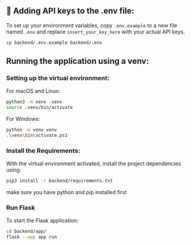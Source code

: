 ## 🔑 Adding API keys to the .env file:
To set up your environment variables, copy `.env.example` to a new file named `.env` and replace `insert_your_key_here` with your actual API keys.

```bash
cp backend/.env.example backend/.env
```

## Running the application using a venv:
### Setting up the virtual environment:

For macOS and Linux:

```bash
python3 -m venv .venv
source .venv/bin/activate
```

For Windows:

```bash
python -m venv venv
.\venv\bin\activate.ps1
```

### Install the Requirements:
With the virtual environment activated, install the project dependencies using:

```bash
pip3 install -r backend/requirements.txt
```
make sure you have python and pip installed first

### Run Flask
To start the Flask application:
```bash
cd backend/app/
flask --app app run
```